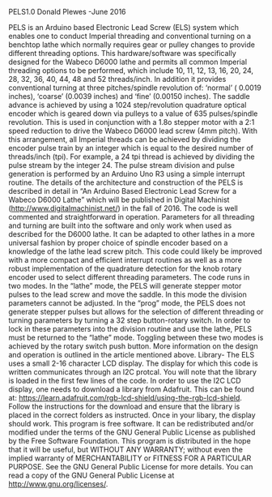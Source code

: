 PELS1.0
Donald Plewes  -June 2016

PELS is an Arduino based Electronic Lead Screw (ELS) system which enables one to conduct Imperial threading and conventional turning on a benchtop lathe which normally requires gear or pulley changes to provide different threading options.  This hardware/software was specifically designed for the Wabeco D6000 lathe and permits all common Imperial threading options to be performed, which include 10, 11, 12, 13, 16, 20, 24, 28, 32, 36, 40, 44, 48 and 52 threads/inch. In addition it provides conventional turning at three pitches/spindle revolution of: ‘normal’ ( 0.0019 inches), ‘coarse’ (0.0039 inches) and ‘fine’ (0.00150 inches). The saddle advance is achieved by using a 1024 step/revolution quadrature optical encoder which is geared down via pulleys to a value of 635 pulses/spindle revolution.  This is used in conjunction with a 1.8o stepper motor with a 2:1 speed reduction to drive the Wabeco D6000 lead screw (4mm pitch). With this arrangement, all Imperial threads can be achieved by dividing the encoder pulse train by an integer which is equal to the desired number of threads/inch (tpi).  For example, a 24 tpi thread is achieved by dividing the pulse stream by the integer 24. The pulse stream division and pulse generation is performed by an Arduino Uno R3 using a simple interrupt routine. The details of the architecture and construction of the PELS is described in detail in “An Arduino Based Electronic Lead Screw for a Wabeco D6000 Lathe” which will be published in Digital Machinist (http://www.digitalmachinist.net/) in the fall of 2016. 
The code is well commented and straightforward in operation.  Parameters for all threading and turning are built into the software and only work when used as described for the D6000 lathe.  It can be adapted to other lathes in a more universal fashion by proper choice of spindle encoder based on a knowledge of the lathe lead screw pitch.  This code could likely be improved with a more compact and efficient interrupt routines as well as a more robust implementation of the quadrature detection for the knob rotary encoder used to select different threading parameters.  The code runs in two modes.  In the “lathe” mode, the PELS will generate stepper motor pulses to the lead screw and move the saddle.  In this mode the division parameters cannot be adjusted.  In the “prog” mode, the PELS does not generate stepper pulses but allows for the selection of different threading or turning parameters by turning a 32 step button-rotary switch. In order to lock in these parameters into the division routine and use the lathe, PELS must be returned to the “lathe” mode. Toggling between these two modes is achieved by the rotary switch push button. More information on the design and operation is outlined in the article mentioned above. 
Library- The ELS uses a small 2-16 character LCD display.  The display for which this code is written communicates through an I2C protcal.  You will note that the library is loaded in the first few lines of the code. In order to use the I2C LCD display, one needs to download a library from Adafruit.  This can be found at: https://learn.adafruit.com/rgb-lcd-shield/using-the-rgb-lcd-shield.  Follow the instructions for the download and ensure that the library is placed in the correct folders as instructed. Once in your libary, the display should work. 
This program is free software. It can be redistributed and/or modified under the terms of the GNU General Public License as published by the Free Software Foundation. This program is distributed in the hope that it will be useful, but WITHOUT ANY WARRANTY; without even the implied warranty of MERCHANTABILITY or FITNESS FOR A PARTICULAR PURPOSE.  See the GNU General Public License for more details. You can read a copy of the GNU General Public License at http://www.gnu.org/licenses/.

